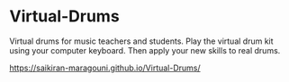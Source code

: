 # Virtual-Drums
Virtual drums for music teachers and students. Play the virtual drum kit using your computer keyboard. Then apply your new skills to real drums.

https://saikiran-maragouni.github.io/Virtual-Drums/
